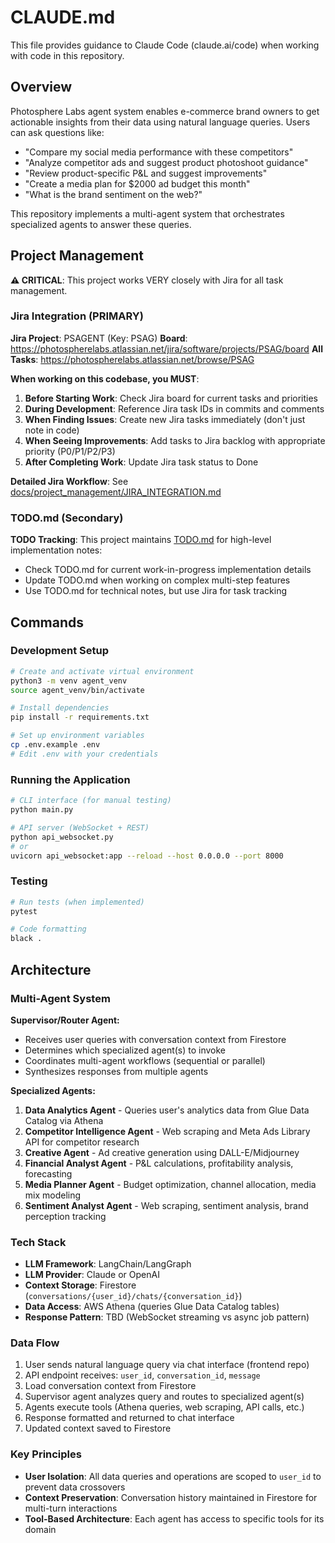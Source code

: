 # CLAUDE.md

This file provides guidance to Claude Code (claude.ai/code) when working with code in this repository.

## Overview

Photosphere Labs agent system enables e-commerce brand owners to get actionable insights from their data using natural language queries. Users can ask questions like:
- "Compare my social media performance with these competitors"
- "Analyze competitor ads and suggest product photoshoot guidance"
- "Review product-specific P&L and suggest improvements"
- "Create a media plan for $2000 ad budget this month"
- "What is the brand sentiment on the web?"

This repository implements a multi-agent system that orchestrates specialized agents to answer these queries.

## Project Management

**⚠️ CRITICAL**: This project works VERY closely with Jira for all task management.

### Jira Integration (PRIMARY)

**Jira Project**: PSAGENT (Key: PSAG)
**Board**: https://photospherelabs.atlassian.net/jira/software/projects/PSAG/board
**All Tasks**: https://photospherelabs.atlassian.net/browse/PSAG

**When working on this codebase, you MUST**:

1. **Before Starting Work**: Check Jira board for current tasks and priorities
2. **During Development**: Reference Jira task IDs in commits and comments
3. **When Finding Issues**: Create new Jira tasks immediately (don't just note in code)
4. **When Seeing Improvements**: Add tasks to Jira backlog with appropriate priority (P0/P1/P2/P3)
5. **After Completing Work**: Update Jira task status to Done

**Detailed Jira Workflow**: See [docs/project_management/JIRA_INTEGRATION.md](docs/project_management/JIRA_INTEGRATION.md)

### TODO.md (Secondary)

**TODO Tracking**: This project maintains [TODO.md](TODO.md) for high-level implementation notes:
- Check TODO.md for current work-in-progress implementation details
- Update TODO.md when working on complex multi-step features
- Use TODO.md for technical notes, but use Jira for task tracking

## Commands

### Development Setup
```bash
# Create and activate virtual environment
python3 -m venv agent_venv
source agent_venv/bin/activate

# Install dependencies
pip install -r requirements.txt

# Set up environment variables
cp .env.example .env
# Edit .env with your credentials
```

### Running the Application
```bash
# CLI interface (for manual testing)
python main.py

# API server (WebSocket + REST)
python api_websocket.py
# or
uvicorn api_websocket:app --reload --host 0.0.0.0 --port 8000
```

### Testing
```bash
# Run tests (when implemented)
pytest

# Code formatting
black .
```

## Architecture

### Multi-Agent System

**Supervisor/Router Agent:**
- Receives user queries with conversation context from Firestore
- Determines which specialized agent(s) to invoke
- Coordinates multi-agent workflows (sequential or parallel)
- Synthesizes responses from multiple agents

**Specialized Agents:**

1. **Data Analytics Agent** - Queries user's analytics data from Glue Data Catalog via Athena
2. **Competitor Intelligence Agent** - Web scraping and Meta Ads Library API for competitor research
3. **Creative Agent** - Ad creative generation using DALL-E/Midjourney
4. **Financial Analyst Agent** - P&L calculations, profitability analysis, forecasting
5. **Media Planner Agent** - Budget optimization, channel allocation, media mix modeling
6. **Sentiment Analyst Agent** - Web scraping, sentiment analysis, brand perception tracking

### Tech Stack

- **LLM Framework**: LangChain/LangGraph
- **LLM Provider**: Claude or OpenAI
- **Context Storage**: Firestore (`conversations/{user_id}/chats/{conversation_id}`)
- **Data Access**: AWS Athena (queries Glue Data Catalog tables)
- **Response Pattern**: TBD (WebSocket streaming vs async job pattern)

### Data Flow

1. User sends natural language query via chat interface (frontend repo)
2. API endpoint receives: `user_id`, `conversation_id`, `message`
3. Load conversation context from Firestore
4. Supervisor agent analyzes query and routes to specialized agent(s)
5. Agents execute tools (Athena queries, web scraping, API calls, etc.)
6. Response formatted and returned to chat interface
7. Updated context saved to Firestore

### Key Principles

- **User Isolation**: All data queries and operations are scoped to `user_id` to prevent data crossovers
- **Context Preservation**: Conversation history maintained in Firestore for multi-turn interactions
- **Tool-Based Architecture**: Each agent has access to specific tools for its domain
